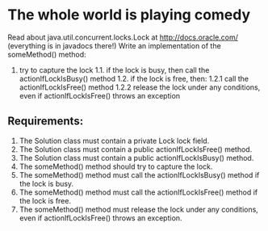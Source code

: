 # The whole world is playing comedy

Read about java.util.concurrent.locks.Lock at http://docs.oracle.com/ (everything is in javadocs there!)
Write an implementation of the someMethod() method:
1. try to capture the lock
1.1. if the lock is busy, then call the actionIfLockIsBusy() method
1.2. if the lock is free, then:
1.2.1 call the actionIfLockIsFree() method
1.2.2 release the lock under any conditions, even if actionIfLockIsFree() throws an exception


## Requirements:
1. The Solution class must contain a private Lock lock field.
2. The Solution class must contain a public actionIfLockIsFree() method.
3. The Solution class must contain a public actionIfLockIsBusy() method.
4. The someMethod() method should try to capture the lock.
5. The someMethod() method must call the actionIfLockIsBusy() method if the lock is busy.
6. The someMethod() method must call the actionIfLockIsFree() method if the lock is free.
7. The someMethod() method must release the lock under any conditions, even if actionIfLockIsFree() throws an exception.